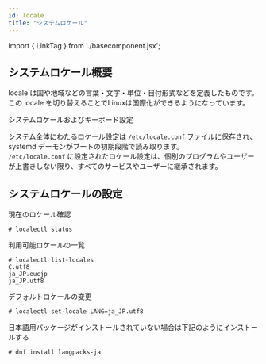 ```yaml
---
id: locale
title: "システムロケール"
---
```

import { LinkTag } from './basecomponent.jsx';

## システムロケール概要  
locale は国や地域などの言葉・文字・単位・日付形式などを定義したものです。この locale を切り替えることでLinuxは国際化ができるようになっています。  

<LinkTag url="https://access.redhat.com/documentation/ja-jp/red_hat_enterprise_linux/7/html/system_administrators_guide/ch-keyboard_configuration">システムロケールおよびキーボード設定</LinkTag>  

システム全体にわたるロケール設定は `/etc/locale.conf` ファイルに保存され、systemd デーモンがブートの初期段階で読み取ります。  
`/etc/locale.conf` に設定されたロケール設定は、個別のプログラムやユーザーが上書きしない限り、すべてのサービスやユーザーに継承されます。  

## システムロケールの設定  

現在のロケール確認  

```
# localectl status
```

利用可能ロケールの一覧  

```
# localectl list-locales
C.utf8
ja_JP.eucjp
ja_JP.utf8
```

デフォルトロケールの変更  

```
# localectl set-locale LANG=ja_JP.utf8
```

日本語用パッケージがインストールされていない場合は下記のようにインストールする  

```
# dnf install langpacks-ja  
```
